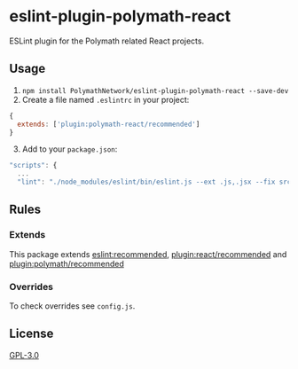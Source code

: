 # eslint-plugin-polymath-react

ESLint plugin for the Polymath related React projects.

## Usage

1. `npm install PolymathNetwork/eslint-plugin-polymath-react --save-dev`
2. Create a file named `.eslintrc` in your project:

```js
{
  extends: ['plugin:polymath-react/recommended']
}
```

3. Add to your `package.json`:

```js
"scripts": {
  ...
  "lint": "./node_modules/eslint/bin/eslint.js --ext .js,.jsx --fix src",
```

## Rules

### Extends

This package extends [eslint:recommended](http://eslint.org/docs/rules/), [plugin:react/recommended](https://github.com/yannickcr/eslint-plugin-react) and [plugin:polymath/recommended](https://github.com/PolymathNetwork/eslint-plugin-polymath)

### Overrides

To check overrides see `config.js`.

## License

[GPL-3.0](https://opensource.org/licenses/GPL-3.0)

